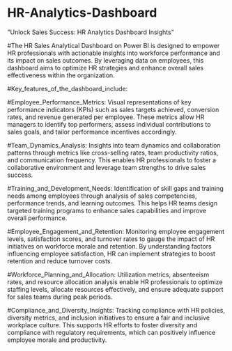 # HR-Analytics-Dashboard
 "Unlock Sales Success: HR Analytics Dashboard Insights"

 #The HR Sales Analytical Dashboard on Power BI is designed to empower HR professionals with actionable insights into workforce performance and its impact on sales outcomes. By leveraging data on employees, this dashboard aims to optimize HR strategies and enhance overall sales effectiveness within the organization.



#Key_features_of_the_dashboard_include:

#Employee_Performance_Metrics: Visual representations of key performance indicators (KPIs) such as sales targets achieved, conversion rates, and revenue generated per employee. These metrics allow HR managers to identify top performers, assess individual contributions to sales goals, and tailor performance incentives accordingly.



#Team_Dynamics_Analysis: Insights into team dynamics and collaboration patterns through metrics like cross-selling rates, team productivity ratios, and communication frequency. This enables HR professionals to foster a collaborative environment and leverage team strengths to drive sales success.



#Training_and_Development_Needs: Identification of skill gaps and training needs among employees through analysis of sales competencies, performance trends, and learning outcomes. This helps HR teams design targeted training programs to enhance sales capabilities and improve overall performance.



#Employee_Engagement_and_Retention: Monitoring employee engagement levels, satisfaction scores, and turnover rates to gauge the impact of HR initiatives on workforce morale and retention. By understanding factors influencing employee satisfaction, HR can implement strategies to boost retention and reduce turnover costs.



#Workforce_Planning_and_Allocation: Utilization metrics, absenteeism rates, and resource allocation analysis enable HR professionals to optimize staffing levels, allocate resources effectively, and ensure adequate support for sales teams during peak periods.



#Compliance_and_Diversity_Insights: Tracking compliance with HR policies, diversity metrics, and inclusion initiatives to ensure a fair and inclusive workplace culture. This supports HR efforts to foster diversity and compliance with regulatory requirements, which can positively influence employee morale and productivity.


